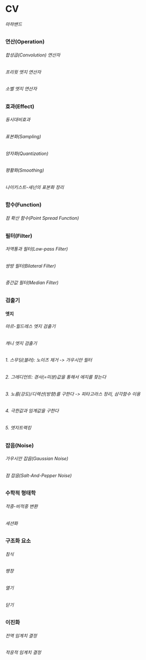 # CV 
###### 마하밴드
### 연산(Operation)
###### 합성곱(Convolution) 연산자
###### 프리윗 엣지 연산자
###### 소벨 엣지 연산자
### 효과(Effect)
###### 동시대비효과
###### 표본화(Sampling)
###### 양자화(Quantization)
###### 평활화(Smoothing)
###### 나이키스트-새넌의 표본화 정리
### 함수(Function)
###### 점 확산 함수(Point Spread Function)
### 필터(Filter)
###### 저역통과 필터(Low-pass Filter)
###### 쌍방 필터(Bilateral Filter)
###### 중간값 필터(Median Filter)
### 검출기
#### 엣지
###### 마르-힐드레스 엣지 검출기
###### 캐니 엣지 검출기
###### 1. 스무딩(블러): 노이즈 제거 -> 가우시안 필터
###### 2. 그레디언트: 경사(=미분)값을 통해서 에지를 찾는다
###### 3. 노름(강도)/디렉션(방향)를 구한다 -> 피타고라스 정리, 삼각함수 이용
###### 4. 극한값과 임계값을 구한다 
###### 5. 엣지트랙킹
### 잡음(Noise)
###### 가우시안 잡음(Gaussian Noise)
###### 점 잡음(Salt-And-Pepper Noise)
### 수학적 형태학
###### 적중-비적중 변환
###### 세션화
### 구조화 요소
###### 침식
###### 팽창
###### 열기
###### 닫기
### 이진화
###### 전역 임계치 결정
###### 적응적 임계치 결정




